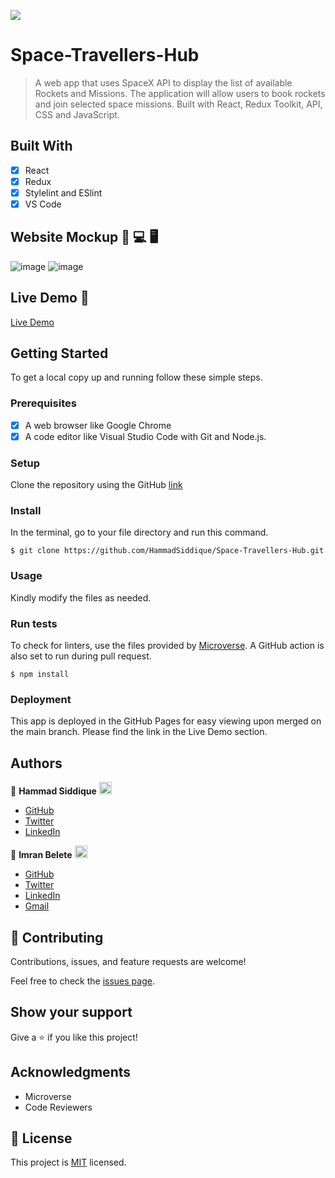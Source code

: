 ![](https://img.shields.io/badge/Microverse-blueviolet)

# Space-Travellers-Hub

> A web app that uses SpaceX API to display the list of available Rockets and Missions. The application will allow users to book rockets and join selected space missions. Built with React, Redux Toolkit, API, CSS and JavaScript.


## Built With

- [x] React
- [x] Redux
- [x] Stylelint and ESlint
- [x] VS Code

## Website Mockup 📱 💻 🖥️
![image](https://user-images.githubusercontent.com/93576145/175342713-dac3a7a2-c9ea-421b-b99a-3231e4f07315.png)
![image](https://user-images.githubusercontent.com/93576145/175342784-12fd5cbd-e977-43a0-b50c-6ed8b6a4ed5d.png)


## Live Demo 🔗

[Live Demo](https://cool-dusk-de1ef6.netlify.app/)

## Getting Started

To get a local copy up and running follow these simple steps.

### Prerequisites

- [x] A web browser like Google Chrome
- [x] A code editor like Visual Studio Code with Git and Node.js.

### Setup

Clone the repository using the GitHub [link](https://github.com/HammadSiddique/Space-Travellers-Hub.git)

### Install

In the terminal, go to your file directory and run this command.

```
$ git clone https://github.com/HammadSiddique/Space-Travellers-Hub.git
```

### Usage

Kindly modify the files as needed.

### Run tests

To check for linters, use the files provided by [Microverse](https://github.com/microverseinc/linters-config). A GitHub action is also set to run during pull request.
```
$ npm install
```

### Deployment

This app is deployed in the GitHub Pages for easy viewing upon merged on the main branch.
Please find the link in the Live Demo section.


## Authors

👤 **Hammad Siddique** <img src="https://emojis.slackmojis.com/emojis/images/1531849430/4246/blob-sunglasses.gif?1531849430" width="20"/>

  - [GitHub](https://github.com/HammadSiddique)
  - [Twitter](https://twitter.com/hs_devv)
  - [LinkedIn](https://www.linkedin.com/in/-hammadsiddique/)
  
👤 **Imran Belete** <img src="https://emojis.slackmojis.com/emojis/images/1531849430/4246/blob-sunglasses.gif?1531849430" width="20"/>

  - [GitHub](https://github.com/iBel251)
  - [Twitter](https://twitter.com/ImranBel251)
  - [LinkedIn](https://www.linkedin.com/in/imran-belete/)
  - [Gmail](mailto:ibbimran7@gmail.com)

## 🤝 Contributing

Contributions, issues, and feature requests are welcome!

Feel free to check the [issues page](https://github.com/HammadSiddique/Space-Travellers-Hub/issues).

## Show your support

Give a ⭐️ if you like this project!

## Acknowledgments

- Microverse
- Code Reviewers

## 📝 License

This project is [MIT](./MIT.md) licensed.
